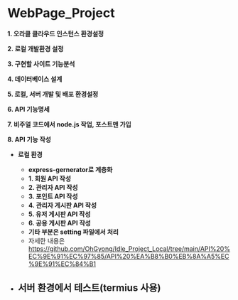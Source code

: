 # WebPage_Project

**1. 오라클 클라우드 인스턴스 환경설정**

**2. 로컬 개발환경 설정**

**3. 구현할 사이트 기능분석**

**4. 데이터베이스 설계**

**5. 로컬, 서버 개발 및 배포 환경설정**

**6. API 기능명세** 

**7. 비주얼 코드에서 node.js 작업, 포스트맨 가입**

**8. API 기능 작성** </br>
- **로컬 환경**
    - **express-gernerator로 계층화**
    - **1. 회원 API 작성**
    - **2. 관리자 API 작성**
    - **3. 포인트 API 작성**
    - **4. 관리자 게시판 API 작성**
    - **5. 유저 게시판 API 작성**
    - **6. 공용 게시판 API 작성**
    - **기타 부분은 setting 파일에서 처리**
    - 자세한 내용은 https://github.com/OhGyong/Idle_Project_Local/tree/main/API%20%EC%9E%91%EC%97%85/API%20%EA%B8%B0%EB%8A%A5%EC%9E%91%EC%84%B1

- **서버 환경에서 테스트(termius 사용)**
    - 
